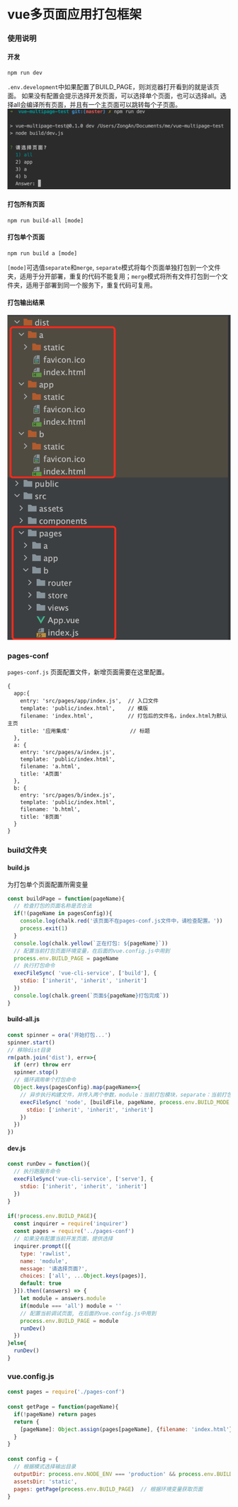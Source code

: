 # vue多页面应用打包框架

### 使用说明
#### 开发
```
npm run dev
```
`.env.development`中如果配置了BUILD_PAGE，则浏览器打开看到的就是该页面。 如果没有配置会提示选择开发页面，可以选择单个页面，也可以选择all。选择all会编译所有页面，并且有一个主页面可以跳转每个子页面。
![dev](./images/2.png)

#### 打包所有页面
```
npm run build-all [mode]
```
#### 打包单个页面
```
npm run build a [mode]
```
`[mode]`可选值`separate`和`merge`, `separate`模式将每个页面单独打包到一个文件夹，适用于分开部署，重复的代码不能复用；`merge`模式将所有文件打包到一个文件夹，适用于部署到同一个服务下，重复代码可复用。
#### 打包输出结果
![dist](./images/1.png)

### pages-conf
`pages-conf.js` 页面配置文件，新增页面需要在这里配置。
```vue
{
  app:{
    entry: 'src/pages/app/index.js',  // 入口文件
    template: 'public/index.html',    // 模版
    filename: 'index.html',           // 打包后的文件名，index.html为默认主页
    title: '应用集成'                   // 标题
  },
  a: {
    entry: 'src/pages/a/index.js',
    template: 'public/index.html',
    filename: 'a.html',
    title: 'A页面'
  },
  b: {
    entry: 'src/pages/b/index.js',
    template: 'public/index.html',
    filename: 'b.html',
    title: 'B页面'
  }
}
```

### build文件夹
#### build.js
为打包单个页面配置所需变量
```javascript
const buildPage = function(pageName){
  // 检查打包的页面名称是否合法
  if(!(pageName in pagesConfig)){
    console.log(chalk.red('该页面不在pages-conf.js文件中，请检查配置。'))
    process.exit(1)
  }
  console.log(chalk.yellow(`正在打包: ${pageName}`))
  // 配置当前打包页面环境变量，在后面的vue.config.js中用到
  process.env.BUILD_PAGE = pageName
  // 执行打包命令
  execFileSync( 'vue-cli-service', ['build'], {
    stdio: ['inherit', 'inherit', 'inherit']
  })
  console.log(chalk.green(`页面${pageName}打包完成`))
}
```
#### build-all.js
```javascript
const spinner = ora('开始打包...')
spinner.start()
// 移除dist目录
rm(path.join('dist'), err=>{
  if (err) throw err
  spinner.stop()
  // 循环调用单个打包命令
  Object.keys(pagesConfig).map(pageName=>{
    // 异步执行构建文件，并传入两个参数，module：当前打包模块，separate：当前打包模式（分开打包）
    execFileSync( 'node', [buildFile, pageName, process.env.BUILD_MODE || 'separate'], {
      stdio: ['inherit', 'inherit', 'inherit']
    })
  })
})
```
#### dev.js
```javascript
const runDev = function(){
  // 执行跑服务命令
  execFileSync('vue-cli-service', ['serve'], {
    stdio: ['inherit', 'inherit', 'inherit']
  })
}

if(!process.env.BUILD_PAGE){
  const inquirer = require('inquirer')
  const pages = require('../pages-conf')
  // 如果没有配置当前开发页面，提供选择
  inquirer.prompt([{
    type: 'rawlist',
    name: 'module',
    message: '请选择页面?',
    choices: ['all', ...Object.keys(pages)],
    default: true
  }]).then((answers) => {
    let module = answers.module
    if(module === 'all') module = ''
    // 配置当前调试页面, 在后面的vue.config.js中用到
    process.env.BUILD_PAGE = module
    runDev()
  })
}else{
  runDev()
}
```

### vue.config.js
```js
const pages = require('./pages-conf')

const getPage = function(pageName){
  if(!pageName) return pages
  return {
    [pageName]: Object.assign(pages[pageName], {filename: 'index.html'})
  }
}

const config = {
  // 根据模式选择输出目录
  outputDir: process.env.NODE_ENV === 'production' && process.env.BUILD_MODE === 'separate' ? `dist/${process.env.BUILD_PAGE}` : 'dist',
  assetsDir: 'static',
  pages: getPage(process.env.BUILD_PAGE)  // 根据环境变量获取页面
}
```

